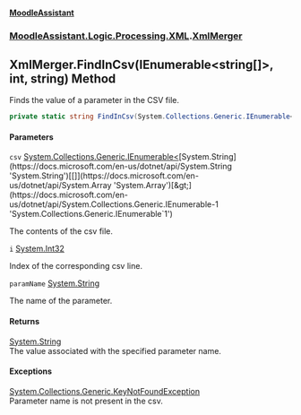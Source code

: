 #### [MoodleAssistant](index.md 'index')
### [MoodleAssistant.Logic.Processing.XML](MoodleAssistant.Logic.Processing.XML.md 'MoodleAssistant.Logic.Processing.XML').[XmlMerger](MoodleAssistant.Logic.Processing.XML.XmlMerger.md 'MoodleAssistant.Logic.Processing.XML.XmlMerger')

## XmlMerger.FindInCsv(IEnumerable<string[]>, int, string) Method

Finds the value of a parameter in the CSV file.

```csharp
private static string FindInCsv(System.Collections.Generic.IEnumerable<string[]> csv, int i, string paramName);
```
#### Parameters

<a name='MoodleAssistant.Logic.Processing.XML.XmlMerger.FindInCsv(System.Collections.Generic.IEnumerable_string[]_,int,string).csv'></a>

`csv` [System.Collections.Generic.IEnumerable&lt;](https://docs.microsoft.com/en-us/dotnet/api/System.Collections.Generic.IEnumerable-1 'System.Collections.Generic.IEnumerable`1')[System.String](https://docs.microsoft.com/en-us/dotnet/api/System.String 'System.String')[[]](https://docs.microsoft.com/en-us/dotnet/api/System.Array 'System.Array')[&gt;](https://docs.microsoft.com/en-us/dotnet/api/System.Collections.Generic.IEnumerable-1 'System.Collections.Generic.IEnumerable`1')

The contents of the csv file.

<a name='MoodleAssistant.Logic.Processing.XML.XmlMerger.FindInCsv(System.Collections.Generic.IEnumerable_string[]_,int,string).i'></a>

`i` [System.Int32](https://docs.microsoft.com/en-us/dotnet/api/System.Int32 'System.Int32')

Index of the corresponding csv line.

<a name='MoodleAssistant.Logic.Processing.XML.XmlMerger.FindInCsv(System.Collections.Generic.IEnumerable_string[]_,int,string).paramName'></a>

`paramName` [System.String](https://docs.microsoft.com/en-us/dotnet/api/System.String 'System.String')

The name of the parameter.

#### Returns
[System.String](https://docs.microsoft.com/en-us/dotnet/api/System.String 'System.String')  
The value associated with the specified parameter name.

#### Exceptions

[System.Collections.Generic.KeyNotFoundException](https://docs.microsoft.com/en-us/dotnet/api/System.Collections.Generic.KeyNotFoundException 'System.Collections.Generic.KeyNotFoundException')  
Parameter name is not present in the csv.